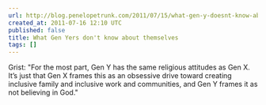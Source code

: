 ```yaml
---
url: http://blog.penelopetrunk.com/2011/07/15/what-gen-y-doesnt-know-about-itself/
created_at: 2011-07-16 12:10 UTC
published: false
title: What Gen Yers don't know about themselves
tags: []
---
```


Grist: "For the most part, Gen Y has the same religious attitudes as Gen X. It’s just that Gen X frames this as an obsessive drive toward creating inclusive family and inclusive work and communities, and Gen Y frames it as not believing in God."
